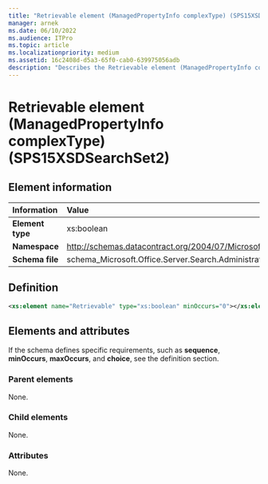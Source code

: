 ```yaml
---
title: "Retrievable element (ManagedPropertyInfo complexType) (SPS15XSDSearchSet2)"
manager: arnek
ms.date: 06/10/2022
ms.audience: ITPro
ms.topic: article
ms.localizationpriority: medium
ms.assetid: 16c2408d-d5a3-65f0-cab0-639975056adb
description: "Describes the Retrievable element (ManagedPropertyInfo complexType) (SPS15XSDSearchSet2)."
---
```


# Retrievable element (ManagedPropertyInfo complexType) (SPS15XSDSearchSet2)

## Element information

|Information|Value|
|:-----|:-----|
|**Element type** |xs:boolean |
|**Namespace** |http://schemas.datacontract.org/2004/07/Microsoft.Office.Server.Search.Administration |
|**Schema file** |schema_Microsoft.Office.Server.Search.Administration.xsd |

## Definition

```XML
<xs:element name="Retrievable" type="xs:boolean" minOccurs="0"></xs:element>

```

## Elements and attributes

If the schema defines specific requirements, such as **sequence**, **minOccurs**, **maxOccurs**, and **choice**, see the definition section.

### Parent elements

None.

### Child elements

None.

### Attributes

None.

